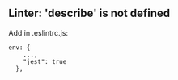 ## Linter: 'describe' is not defined
Add in .eslintrc.js:
````
env: {
    ...,
    "jest": true
  },
````
